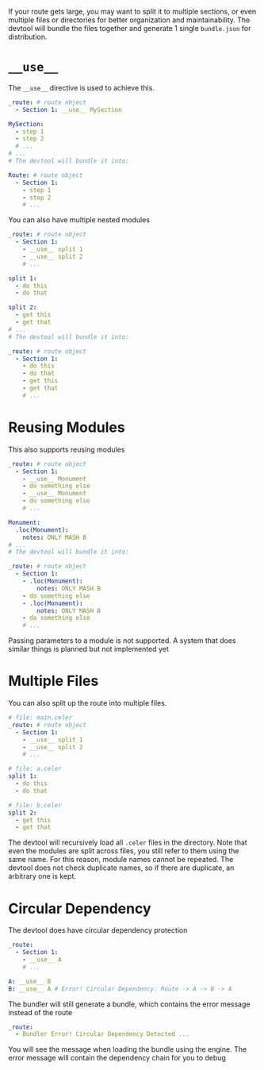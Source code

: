If your route gets large, you may want to split it to multiple sections, or even multiple files or directories for better organization and maintainability. The devtool will bundle the files together and generate 1 single `bundle.json` for distribution.

# `__use__`
The `__use__` directive is used to achieve this.
```yaml
_route: # route object
  - Section 1: __use__ MySection

MySection:
  - step 1
  - step 2
  # ...
# ...
# The devtool will bundle it into:

Route: # route object
  - Section 1:
    - step 1
    - step 2
    # ...
```
You can also have multiple nested modules
```yaml
_route: # route object
  - Section 1:
    - __use__ split 1
    - __use__ split 2
    # ...

split 1:
  - do this
  - do that

split 2:
  - get this
  - get that
# ...
# The devtool will bundle it into:

_route: # route object
  - Section 1:
    - do this
    - do that
    - get this
    - get that
    # ...

```
# Reusing Modules
This also supports reusing modules
```yaml
_route: # route object
  - Section 1:
    - __use__ Monument
    - do something else
    - __use__ Monument
    - do something else
    # ...

Monument:
  .loc(Monument):
    notes: ONLY MASH B
# ...
# The devtool will bundle it into:

_route: # route object
  - Section 1:
    - .loc(Monument):
        notes: ONLY MASH B
    - do something else
    - .loc(Monument):
        notes: ONLY MASH B
    - do something else
    # ...
```
Passing parameters to a module is not supported. A system that does similar things is planned but not implemented yet

# Multiple Files
You can also split up the route into multiple files.
```yaml
# file: main.celer
_route: # route object
  - Section 1:
    - __use__ split 1
    - __use__ split 2
    # ...

# file: a.celer
split 1:
  - do this
  - do that

# file: b.celer
split 2:
  - get this
  - get that

```

The devtool will recursively load all `.celer` files in the directory. Note that even the modules are split across files, you still refer to them using the same name. For this reason, module names cannot be repeated. The devtool does not check duplicate names, so if there are duplicate, an arbitrary one is kept.

# Circular Dependency
The devtool does have circular dependency protection
```yaml
_route:
  - Section 1:
    - __use__ A
    # ...

A: __use__ B
B: __use__ A # Error! Circular Dependency: Route -> A -> B -> A

```
The bundler will still generate a bundle, which contains the error message instead of the route
```yaml
_route:
  - Bundler Error! Circular Dependency Detected ...
```
You will see the message when loading the bundle using the engine. The error message will contain the dependency chain for you to debug
